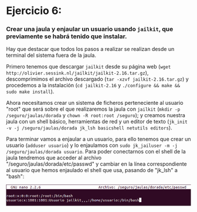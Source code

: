 # Ejercicio 6:
### Crear una jaula y enjaular un usuario usando `jailkit`, que previamente se habrá tenido que instalar.

Hay que destacar que todos los pasos a realizar se realizan desde un terminal del sistema fuera de la jaula.

Primero tenemos que descargar `jailkit` desde su página web (`wget http://olivier.sessink.nl/jailkit/jailkit-2.16.tar.gz`), descomprimimos el archivo descargado (`tar -xzvf jailkit-2.16.tar.gz`) y procedemos a la instalación (`cd jailkit-2.16` y `./configure && make && sudo make install`).

Ahora necesitamos crear un sistema de ficheros perteneciente al usuario "root" que será sobre el que realizaremos la jaula con `jailkit` (`mkdir -p /seguro/jaulas/dorada` y `chown -R root:root /seguro`); y creamos nuestra jaula con un shell básico, herramientas de red y un editor de texto (`jk_init -v -j /seguro/jaulas/dorada jk_lsh basicshell netutils editors`).

Para terminar vamos a enjaular a un usuario, para ello tenemos que crear un usuario (`adduser usuario`) y lo enjaulamos con `sudo jk_jailuser -m -j /seguro/jaulas/dorada usuario`. Para poder conectarnos con el shell de la jaula tendremos que acceder al archivo "/seguro/jaulas/dorada/etc/passwd" y cambiar en la línea correspondiente al usuario que hemos enjaulado el shell que usa, pasando de "jk_lsh" a "bash":

![eje06_img01](imagenes/eje06_img01.png)
